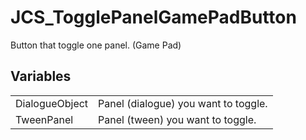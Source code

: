 # JCS_TogglePanelGamePadButton

Button that toggle one panel. (Game Pad)

## Variables

<table>
<tr>
<td>DialogueObject</td>
<td>Panel (dialogue) you want to toggle.</td>
</tr>
<tr>
<td>TweenPanel</td>
<td>Panel (tween) you want to toggle.</td>
</tr>
</table>

